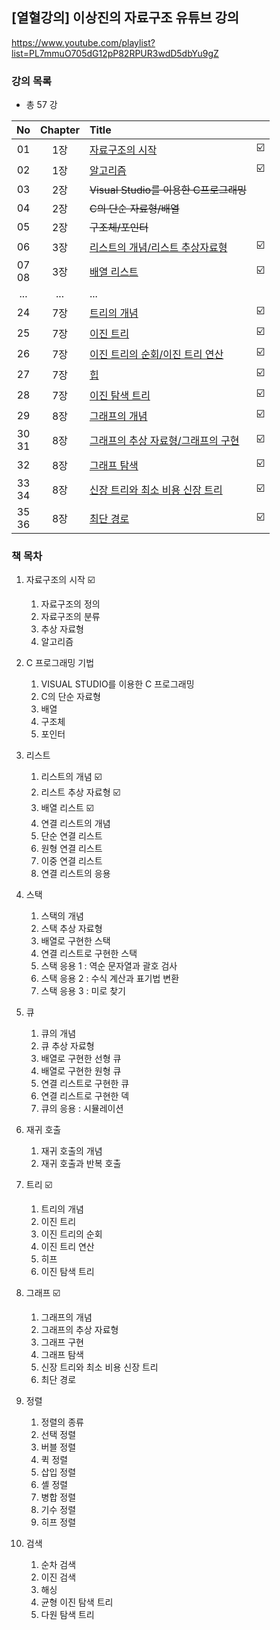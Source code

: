 ## [열혈강의] 이상진의 자료구조 유튜브 강의

<https://www.youtube.com/playlist?list=PL7mmuO705dG12pP82RPUR3wdD5dbYu9gZ>

### 강의 목록
- 총 57 강

No|Chapter|Title||
:-:|:-:|:--|:-:|
01|1장|[자료구조의 시작](01.md)| ☑️ 
02|1장|[알고리즘](02.md)| ☑️
03|2장|~~Visual Studio를 이용한 C프로그래밍~~|
04|2장|~~C의 단순 자료형/배열~~| 
05|2장|~~구조체/포인터~~| 
06|3장|[리스트의 개념/리스트 추상자료형](06.md)| ☑️
07<br>08|3장|[배열 리스트](07_08.md)| ☑️
...|...|...|
24|7장|[트리의 개념](24.md)| ☑️
25|7장|[이진 트리](25.md)| ☑️
26|7장|[이진 트리의 순회/이진 트리 연산](26.md)| ☑️
27|7장|[힙](27.md)| ☑️
28|7장|[이진 탐색 트리](28.md)| ☑️
29|8장|[그래프의 개념](29.md)| ☑️
30<br>31|8장|[그래프의 추상 자료형/그래프의 구현](30_31.md) | ☑️
32|8장|[그래프 탐색](32.md) | ☑️
33<br>34|8장|[신장 트리와 최소 비용 신장 트리](33_34.md) | ☑️
35<br>36|8장|[최단 경로](35_36.md) | ☑️

### 책 목차
1. 자료구조의 시작 ☑️
    1. 자료구조의 정의 
    2. 자료구조의 분류 
    3. 추상 자료형
    4. 알고리즘

2. C 프로그래밍 기법
    1. VISUAL STUDIO를 이용한 C 프로그래밍
    2. C의 단순 자료형
    3. 배열
    4. 구조체
    5. 포인터

3. 리스트
    1. 리스트의 개념 ☑️
    2. 리스트 추상 자료형 ☑️
    3. 배열 리스트 ☑️
    4. 연결 리스트의 개념
    5. 단순 연결 리스트
    6. 원형 연결 리스트
    7. 이중 연결 리스트
    8. 연결 리스트의 응용

4. 스택
    1. 스택의 개념
    2. 스택 추상 자료형
    3. 배열로 구현한 스택
    4. 연결 리스트로 구현한 스택
    5. 스택 응용 1 : 역순 문자열과 괄호 검사
    6. 스택 응용 2 : 수식 계산과 표기법 변환
    7. 스택 응용 3 : 미로 찾기

5. 큐
    1. 큐의 개념
    2. 큐 추상 자료형
    3. 배열로 구현한 선형 큐
    4. 배열로 구현한 원형 큐
    5. 연결 리스트로 구현한 큐
    6. 연결 리스트로 구현한 덱
    7. 큐의 응용 : 시뮬레이션

6. 재귀 호출
    1. 재귀 호출의 개념
    2. 재귀 호출과 반복 호출

7. 트리 ☑️
    1. 트리의 개념 
    2. 이진 트리 
    3. 이진 트리의 순회 
    4. 이진 트리 연산 
    5. 히프 
    6. 이진 탐색 트리

8. 그래프 ☑️
    1. 그래프의 개념 
    2. 그래프의 추상 자료형 
    3. 그래프 구현 
    4. 그래프 탐색 
    5. 신장 트리와 최소 비용 신장 트리 
    6. 최단 경로

9. 정렬
    1. 정렬의 종류
    2. 선택 정렬
    3. 버블 정렬
    4. 퀵 정렬
    5. 삽입 정렬
    6. 셸 정렬
    7. 병합 정렬
    8. 기수 정렬
    9. 히프 정렬

10. 검색
    1. 순차 검색
    2. 이진 검색
    3. 해싱
    4. 균형 이진 탐색 트리
    5. 다원 탐색 트리
